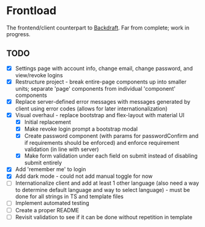 # Frontload

The frontend/client counterpart to [Backdraft](https://github.com/ImranR98/Backdraft). Far from complete; work in progress.

## TODO
- [x] Settings page with account info, change email, change password, and view/revoke logins
- [x] Restructure project - break entire-page components up into smaller units; separate 'page' components from individual 'component' components
- [x] Replace server-defined error messages with messages generated by client using error codes (allows for later internationalization)
- [x] Visual overhaul - replace bootstrap and flex-layout with material UI
    - [x] Initial replacement
    - [x] Make revoke login prompt a bootstrap modal
    - [x] Create password component (with params for passwordConfirm and if requirements should be enforced) and enforce requirement validation (in line with server)
    - [x] Make form validation under each field on submit instead of disabling submit entirely
- [x] Add 'remember me' to login
- [x] Add dark mode - could not add manual toggle for now
- [ ] Internationalize client and add at least 1 other language (also need a way to determine default language and way to select language) - must be done for all strings in TS and template files
- [ ] Implement automated testing
- [ ] Create a proper README
- [ ] Revisit validation to see if it can be done without repetition in template